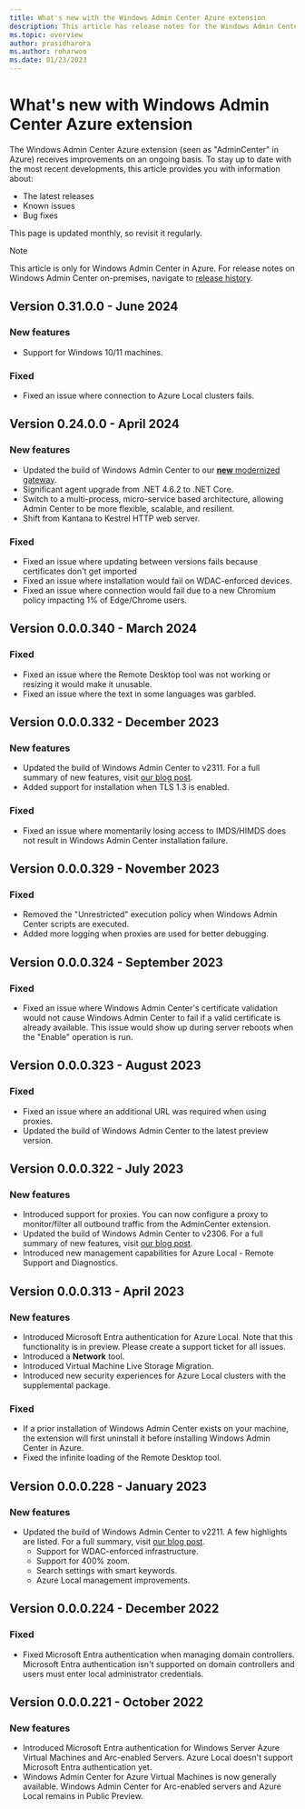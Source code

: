 ```yaml
---
title: What's new with the Windows Admin Center Azure extension
description: This article has release notes for the Windows Admin Center agent for Windows Admin Center in Azure.
ms.topic: overview
author: prasidharora
ms.author: roharwoo
ms.date: 01/23/2023
---
```


# What's new with Windows Admin Center Azure extension

The Windows Admin Center Azure extension (seen as "AdminCenter" in Azure) receives improvements on an ongoing basis. To stay up to date with the most recent developments, this article provides you with information about:

- The latest releases
- Known issues
- Bug fixes

This page is updated monthly, so revisit it regularly.

> [!NOTE]
> This article is only for Windows Admin Center in Azure. For release notes on Windows Admin Center on-premises, navigate to [release history](/windows-server/manage/windows-admin-center/support/release-history).

## Version 0.31.0.0 - June 2024

### New features
- Support for Windows 10/11 machines.

### Fixed
- Fixed an issue where connection to Azure Local clusters fails.

## Version 0.24.0.0 - April 2024

### New features
- Updated the build of Windows Admin Center to our [**new** modernized gateway](https://aka.ms/WACModernizedGatewayDoc).
- Significant agent upgrade from .NET 4.6.2 to .NET Core.
- Switch to a multi-process, micro-service based architecture, allowing Admin Center to be more flexible, scalable, and resilient.
- Shift from Kantana to Kestrel HTTP web server.

### Fixed
- Fixed an issue where updating between versions fails because certificates don't get imported
- Fixed an issue where installation would fail on WDAC-enforced devices.
- Fixed an issue where connection would fail due to a new Chromium policy impacting 1% of Edge/Chrome users.

## Version 0.0.0.340 - March 2024

### Fixed
- Fixed an issue where the Remote Desktop tool was not working or resizing it would make it unusable.
- Fixed an issue where the text in some languages was garbled.

## Version 0.0.0.332 - December 2023

### New features
- Updated the build of Windows Admin Center to v2311. For a full summary of new features, visit [our blog post](https://aka.ms/wac2311).
- Added support for installation when TLS 1.3 is enabled.

### Fixed
- Fixed an issue where momentarily losing access to IMDS/HIMDS does not result in Windows Admin Center installation failure.

## Version 0.0.0.329 - November 2023

### Fixed
- Removed the "Unrestricted" execution policy when Windows Admin Center scripts are executed.
- Added more logging when proxies are used for better debugging.

## Version 0.0.0.324 - September 2023

### Fixed
- Fixed an issue where Windows Admin Center's certificate validation would not cause Windows Admin Center to fail if a valid certificate is already available. This issue would show up during server reboots when the "Enable" operation is run.

## Version 0.0.0.323 - August 2023

### Fixed
- Fixed an issue where an additional URL was required when using proxies.
- Updated the build of Windows Admin Center to the latest preview version.

## Version 0.0.0.322 - July 2023

### New features
- Introduced support for proxies. You can now configure a proxy to monitor/filter all outbound traffic from the AdminCenter extension.
- Updated the build of Windows Admin Center to v2306. For a full summary of new features, visit [our blog post](https://aka.ms/wac2306).
- Introduced new management capabilities for Azure Local - Remote Support and Diagnostics.

## Version 0.0.0.313 - April 2023

### New features
- Introduced Microsoft Entra authentication for Azure Local. Note that this functionality is in preview. Please create a support ticket for all issues.
- Introduced a **Network** tool.
- Introduced Virtual Machine Live Storage Migration.
- Introduced new security experiences for Azure Local clusters with the supplemental package.

### Fixed
- If a prior installation of Windows Admin Center exists on your machine, the extension will first uninstall it before installing Windows Admin Center in Azure.
- Fixed the infinite loading of the Remote Desktop tool.

## Version 0.0.0.228 - January 2023

### New features
- Updated the build of Windows Admin Center to v2211. A few highlights are listed. For a full summary, visit [our blog post](https://aka.ms/wac2211).
    - Support for WDAC-enforced infrastructure.
    - Support for 400% zoom.
    - Search settings with smart keywords.
    - Azure Local management improvements.

## Version 0.0.0.224 - December 2022

### Fixed

- Fixed Microsoft Entra authentication when managing domain controllers. Microsoft Entra authentication isn't supported on domain controllers and users must enter local administrator credentials.

## Version 0.0.0.221 - October 2022

### New features

- Introduced Microsoft Entra authentication for Windows Server Azure Virtual Machines and Arc-enabled Servers. Azure Local doesn't support Microsoft Entra authentication yet.
- Windows Admin Center for Azure Virtual Machines is now generally available. Windows Admin Center for Arc-enabled servers and Azure Local remains in Public Preview.
